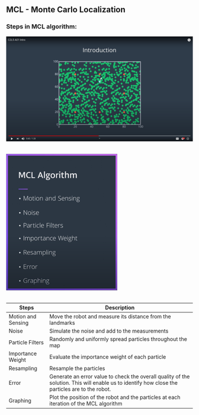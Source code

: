 ## MCL - Monte Carlo Localization

### Steps in MCL algorithm:


<!-- [![IMAGE ALT TEXT](https://img.youtube.com/vi/Z7tgQBESh7A/0.jpg)](https://youtu.be/Z7tgQBESh7A  "MCL Steps") -->

[![IMAGE ALT TEXT](./docs/images/MCL_Steps_YT.png)](https://youtu.be/Z7tgQBESh7A  "MCL Steps")

<!-- [<img src="./docs/images/MCL_Steps_YT.png" width="500">] (https://youtu.be/Z7tgQBESh7A  "MCL Steps") -->

<!-- <img src="./docs/images/MCL_Steps_YT.png" href="https://youtu.be/Z7tgQBESh7A" width="500"> -->

<!-- <a href="https://youtu.be/Z7tgQBESh7A" rel="some text">![Foo](./docs/images/MCL_Steps_YT.png )</a> -->

<br />
<!-- <br /> -->


<!-- ![MCL Steps](./docs/images/MCL_Steps.png "MCL Steps") -->
<img src="./docs/images/MCL_Steps.png" width="300">


<!-- - Motion and Sensing: move the robot and measure its distance from the landmarks
- Noise: simulate the noise and add to the measurements
- Particle Filters: randomly and uniformly spread particles throughout the map
- Importance Weight: evaluate the importance weight of each particle
- Resampling: resample the particles
- Error: generate an error value to check the overall quality of the solution. This will enable us to identify how close the particles are to the robot.
- Graphing: plot the position of the robot and the particles at each iteration of the MCL algorithm -->

<br />
<br />

| Steps | Description |
| --- | --- |
| Motion and Sensing | Move the robot and measure its distance from the landmarks |
| Noise | Simulate the noise and add to the measurements |
| Particle Filters | Randomly and uniformly spread particles throughout the map |
| Importance Weight | Evaluate the importance weight of each particle |
| Resampling | Resample the particles |
| Error | Generate an error value to check the overall quality of the solution. This will enable us to identify how close the particles are to the robot. |
| Graphing | Plot the position of the robot and the particles at each iteration of the MCL algorithm |

